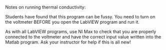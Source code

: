 Notes on running thermal conductivity:

Students have found that this program can be fussy. You need to turn on the voltmeter BEFORE you open the LabVIEW program and run it. 

As with all LabVIEW programs, use NI Max to check that you are properly connected to the voltmeter and have the correct input value written into the Matlab program. Ask your instructor for help if this is all new!
